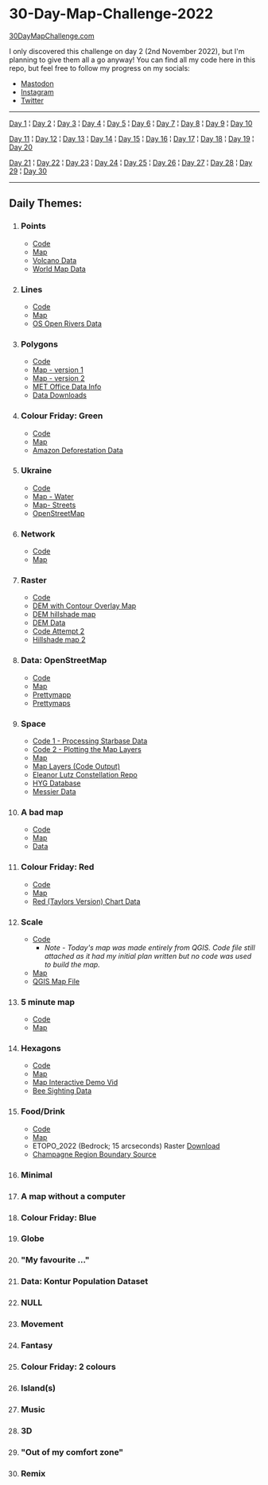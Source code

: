 # 30-Day-Map-Challenge-2022

[30DayMapChallenge.com](https://30daymapchallenge.com/)

I only discovered this challenge on day 2 (2nd November 2022), but I'm planning to give them all a go anyway!
You can find all my code here in this repo, but feel free to follow my progress on my socials:
* [Mastodon](https://tech.lgbt/@DataScienceNot2)
* [Instagram](https://www.instagram.com/datasciencenot2/)
* [Twitter](https://twitter.com/datasciencenot2)

***
[Day 1](#points)  ¦  [Day 2](#lines)   ¦  [Day 3](#polygons)   ¦  [Day 4](#colour-friday-green) ¦  [Day 5](#ukraine) ¦  [Day 6](#network) ¦  [Day 7](#raster)  ¦  [Day 8](#data-openstreetmap)  ¦  [Day 9](#space)   ¦  [Day 10](#a-bad-map)

[Day 11](#colour-friday-red)  ¦  [Day 12](#scale)  ¦  [Day 13](#5-minute-map) ¦  [Day 14](#hexagons)  ¦  [Day 15](#fooddrink) ¦  [Day 16](#minimal)   ¦  [Day 17](#a-map-without-a-computer) ¦  [Day 18](#colour-friday-blue) ¦  [Day 19](#globe)  ¦  [Day 20](#my-favourite)

[Day 21](#data-kontur-population-dataset) ¦  [Day 22](#null)   ¦  [Day 23](#movement)  ¦  [Day 24](#fantasy)   ¦  [Day 25](#colour-friday-2-colours)  ¦  [Day 26](#islands)   ¦  [Day 27](#music)  ¦  [Day 28](#3d)  ¦  [Day 29](#out-of-my-comfort-zone)   ¦  [Day 30](#remix)

***

## Daily Themes:
1. ### Points
    * [Code](https://github.com/VikkiWalls/30-Day-Map-Challenge-2022/blob/main/Code/Day%201%20-%20Points.ipynb)
    * [Map](https://github.com/VikkiWalls/30-Day-Map-Challenge-2022/blob/main/Maps/Day%201%20-%20Volcano%20map.png)
    * [Volcano Data](https://www.kaggle.com/datasets/ramjasmaurya/volcanoes-on-earth-in-2021)
    * [World Map Data](https://www.naturalearthdata.com/downloads/10m-cultural-vectors/)
2. ### Lines
    * [Code](https://github.com/VikkiWalls/30-Day-Map-Challenge-2022/blob/main/Code/Day%202%20-%20Lines.ipynb)
    * [Map](https://github.com/VikkiWalls/30-Day-Map-Challenge-2022/blob/main/Maps/Day%202%20-%20River%20map.png)
    * [OS Open Rivers Data](https://osdatahub.os.uk/downloads/open/OpenRivers)
3. ### Polygons
    * [Code](https://github.com/VikkiWalls/30-Day-Map-Challenge-2022/blob/main/Code/Day%203%20-%20Polygons.ipynb)
    * [Map - version 1](https://github.com/VikkiWalls/30-Day-Map-Challenge-2022/blob/main/Maps/Day%203%20-%20Wind%20map.png)
    * [Map - version 2](https://github.com/VikkiWalls/30-Day-Map-Challenge-2022/blob/main/Maps/Day%203%20-%20Wind%20map2.png)
    * [MET Office Data Info](https://www.metoffice.gov.uk/research/climate/maps-and-data/data/haduk-grid/datasets)
    * [Data Downloads](https://github.com/ukcp-data/ukcp-spatial-files/tree/master/spatial-files)
4. ### Colour Friday: Green
    * [Code](https://github.com/VikkiWalls/30-Day-Map-Challenge-2022/blob/main/Code/Day%204%20-%20Colour%20Friday%20-%20Green.ipynb)
    * [Map](https://github.com/VikkiWalls/30-Day-Map-Challenge-2022/blob/main/Maps/Day%204%20-%20Green%20map.png)
    * [Amazon Deforestation Data](https://www.kaggle.com/datasets/mbogernetto/brazilian-amazon-rainforest-degradation)
5. ### Ukraine
    * [Code](https://github.com/VikkiWalls/30-Day-Map-Challenge-2022/blob/main/Code/Day%205%20-%20Ukraine.ipynb)
    * [Map - Water](https://github.com/VikkiWalls/30-Day-Map-Challenge-2022/blob/main/Maps/Day%205%20-%20Ukraine%20map.png)
    * [Map- Streets](https://github.com/VikkiWalls/30-Day-Map-Challenge-2022/blob/main/Maps/Day%205%20-%20Ukraine%20map%20-%20streets.png)
    * [OpenStreetMap](https://www.openstreetmap.org/export#map=13/51.2765/30.2712)
6. ### Network
    * [Code](https://github.com/VikkiWalls/30-Day-Map-Challenge-2022/blob/main/Code/Day%206%20-%20Network.ipynb)
    * [Map](https://github.com/VikkiWalls/30-Day-Map-Challenge-2022/blob/main/Maps/Day%206%20-%20Amsterdam%20Bike%20map.png)
7. ### Raster
    * [Code](https://github.com/VikkiWalls/30-Day-Map-Challenge-2022/blob/main/Code/Day%207%20-%20Raster.ipynb)
    * [DEM with Contour Overlay Map](https://github.com/VikkiWalls/30-Day-Map-Challenge-2022/blob/main/Maps/Day%207%20-%20raster%201.png)
    * [DEM hillshade map](https://github.com/VikkiWalls/30-Day-Map-Challenge-2022/blob/main/Maps/Day%207%20-%20raster%202.png)
    * [DEM Data](https://earthexplorer.usgs.gov/)
    * [Code Attempt 2](https://github.com/VikkiWalls/30-Day-Map-Challenge-2022/blob/main/Code/Day%207%20-%20Raster%20Alternative.ipynb)
    * [Hillshade map 2](https://github.com/VikkiWalls/30-Day-Map-Challenge-2022/blob/main/Maps/Day%207%20-%20raster%203.png)
8. ### Data: OpenStreetMap
    * [Code](https://github.com/VikkiWalls/30-Day-Map-Challenge-2022/blob/main/Code/Day%208%20-%20Data%20OpenStreetMao.ipynb)
    * [Map](https://github.com/VikkiWalls/30-Day-Map-Challenge-2022/blob/main/Maps/Day%208%20-%20Spag%20Junction.png)
    * [Prettymapp](https://chrieke-prettymapp-streamlit-prettymappapp-1k0qxh.streamlit.app/)
    * [Prettymaps](https://github.com/marceloprates/prettymaps)
9. ### Space
    * [Code 1 - Processing Starbase Data](https://github.com/VikkiWalls/30-Day-Map-Challenge-2022/blob/main/Code/Day%209%20-%20Space%20(1).ipynb)
    * [Code 2 - Plotting the Map Layers](https://github.com/VikkiWalls/30-Day-Map-Challenge-2022/blob/main/Code/Day%209%20-%20Space%20(2).ipynb)
    * [Map](https://github.com/VikkiWalls/30-Day-Map-Challenge-2022/blob/main/Maps/Day%209%20-%20Star%20Map.png)
    * [Map Layers (Code Output)](https://github.com/VikkiWalls/30-Day-Map-Challenge-2022/tree/main/Maps/Day%209%20Map%20Layers)
    * [Eleanor Lutz Constellation Repo](https://github.com/eleanorlutz/western_constellations_atlas_of_space)
    * [HYG Database](http://www.astronexus.com/hyg)
    * [Messier Data](https://github.com/eleanorlutz/western_constellations_atlas_of_space/blob/main/data/messier_ngc.csv)
10. ### A bad map
    * [Code](https://github.com/VikkiWalls/30-Day-Map-Challenge-2022/blob/main/Code/Day%2010%20-%20Bad%20Map.ipynb)
    * [Map](https://github.com/VikkiWalls/30-Day-Map-Challenge-2022/blob/main/Maps/Day%2010%20-%20Bad%20map.png)
    * [Data](https://github.com/VikkiWalls/30-Day-Map-Challenge-2022/blob/main/Self%20Gathered%20Data/badmap.csv)
11. ### Colour Friday: Red
    * [Code](https://github.com/VikkiWalls/30-Day-Map-Challenge-2022/blob/main/Code/Day%2011%20-%20Colour%20Friday%20-%20Red.ipynb)
    * [Map](https://github.com/VikkiWalls/30-Day-Map-Challenge-2022/blob/main/Maps/Day%2011%20-%20Red%20map.png)
    * [Red (Taylors Version) Chart Data](https://en.m.wikipedia.org/wiki/Red_(Taylor%27s_Version)#Charts)
12. ### Scale
    * [Code](https://github.com/VikkiWalls/30-Day-Map-Challenge-2022/blob/main/Code/Day%2012%20-%20Scale.ipynb)
        * _Note - Today's map was made entirely from QGIS. Code file still attached as it had my initial plan written but no code was used to build the map._
    * [Map](https://github.com/VikkiWalls/30-Day-Map-Challenge-2022/blob/main/Maps/Day%2012%20-%20Scale%20map.png)
    * [QGIS Map File](https://github.com/VikkiWalls/30-Day-Map-Challenge-2022/blob/main/Other%20Files/Day%2012%20Map%20-%20QGIS%20file.qgz)
13. ### 5 minute map
    * [Code](https://github.com/VikkiWalls/30-Day-Map-Challenge-2022/blob/main/Code/Day%2013%20-%205%20minute%20map.ipynb)
    * [Map](https://github.com/VikkiWalls/30-Day-Map-Challenge-2022/blob/main/Maps/Day%2013%20-%205%20min%20map.png)
14. ### Hexagons
    * [Code](https://github.com/VikkiWalls/30-Day-Map-Challenge-2022/blob/main/Code/Day%2014%20-%20Hexagons.ipynb)
    * [Map](https://github.com/VikkiWalls/30-Day-Map-Challenge-2022/blob/main/Maps/Day%2014%20-%20Hexagon%20map.png)
    * [Map Interactive Demo Vid](https://github.com/VikkiWalls/30-Day-Map-Challenge-2022/blob/main/Maps/Day%2014%20-%20Hex%20map.mp4)
    * [Bee Sighting Data](https://www.gbif.org/occurrence/search?offset=80&dataset_key=0a0d4ca1-5bfd-4594-9d51-40b972308bf5&has_coordinate=true&has_geospatial_issue=false&geometry=POLYGON((-21.64723%2050.24421,14.64723%2050.24421,14.64723%2064.75579,-21.64723%2064.75579,-21.64723%2050.24421))&occurrence_status=present)
15. ### Food/Drink
    * [Code](https://github.com/VikkiWalls/30-Day-Map-Challenge-2022/blob/main/Code/Day%2015%20-%20FoodDrink.ipynb)
    * [Map](https://github.com/VikkiWalls/30-Day-Map-Challenge-2022/blob/main/Maps/Day%2015%20-%20Champagne%20map.png)
    * ETOPO_2022 (Bedrock; 15 arcseconds) Raster [Download](https://www.ncei.noaa.gov/maps/grid-extract/)
    * [Champagne Region Boundary Source](https://vineyards.com/wine-map/france)
16. ### Minimal
17. ### A map without a computer
18. ### Colour Friday: Blue
19. ### Globe
20. ### "My favourite ..."
21. ### Data: Kontur Population Dataset
22. ### NULL
23. ### Movement
24. ### Fantasy
25. ### Colour Friday: 2 colours
26. ### Island(s)
27. ### Music
28. ### 3D
29. ### "Out of my comfort zone"
30. ### Remix
